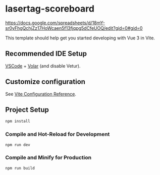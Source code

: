 # lasertag-scoreboard

https://docs.google.com/spreadsheets/d/18mY-sr0yFhgQchjZz17HoWcaen5f13fjqpg5dCfeUOQ/edit?gid=0#gid=0

This template should help get you started developing with Vue 3 in Vite.

## Recommended IDE Setup

[VSCode](https://code.visualstudio.com/) + [Volar](https://marketplace.visualstudio.com/items?itemName=Vue.volar) (and disable Vetur).

## Customize configuration

See [Vite Configuration Reference](https://vite.dev/config/).

## Project Setup

```sh
npm install
```

### Compile and Hot-Reload for Development

```sh
npm run dev
```

### Compile and Minify for Production

```sh
npm run build
```
